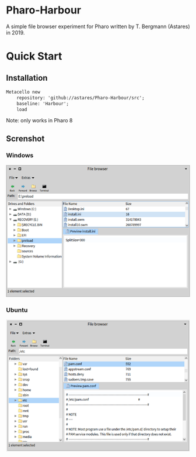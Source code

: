 # Pharo-Harbour

A simple file browser experiment for Pharo written by T. Bergmann (Astares) in 2019.

# Quick Start
## Installation

```Smalltalk
Metacello new 
	repository: 'github://astares/Pharo-Harbour/src';
	baseline: 'Harbour';
	load
```

Note: only works in Pharo 8  

## Screnshot

### Windows
![alt text](doc/screenshot-win.png "Screenshot")

### Ubuntu
![alt text](doc/screenshot-ubuntu.png "Screenshot")
